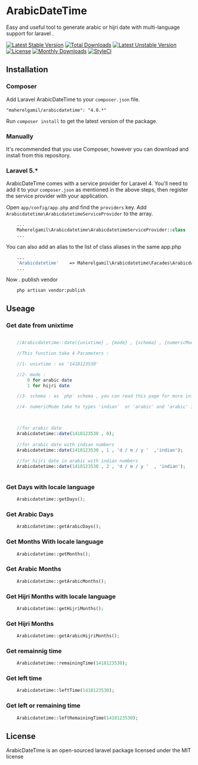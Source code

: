 # ArabicDateTime
Easy and useful tool to generate arabic or hijri date with multi-language support for laravel .

[![Latest Stable Version](https://poser.pugx.org/maherelgamil/arabicdatetime/v/stable)](https://packagist.org/packages/maherelgamil/arabicdatetime)
[![Total Downloads](https://poser.pugx.org/maherelgamil/arabicdatetime/downloads)](https://packagist.org/packages/maherelgamil/arabicdatetime)
[![Latest Unstable Version](https://poser.pugx.org/maherelgamil/arabicdatetime/v/unstable)](https://packagist.org/packages/maherelgamil/arabicdatetime)
[![License](https://poser.pugx.org/maherelgamil/arabicdatetime/license)](https://packagist.org/packages/maherelgamil/arabicdatetime)
[![Monthly Downloads](https://poser.pugx.org/maherelgamil/arabicdatetime/d/monthly)](https://packagist.org/packages/maherelgamil/arabicdatetime)
[![StyleCI](https://styleci.io/repos/27773486/shield)](https://styleci.io/repos/27773486)


## Installation

### Composer

Add Laravel ArabicDateTime to your `composer.json` file.

    "maherelgamil/arabicdatetime": "4.0.*"

Run `composer install` to get the latest version of the package.


### Manually

It's recommended that you use Composer, however you can download and install from this repository.

### Laravel 5.*

ArabicDateTime comes with a service provider for Laravel 4. You'll need to add it to your `composer.json` as mentioned in the above steps, then register the service provider with your application.

Open `app/config/app.php` and find the `providers` key. Add `Arabicdatetime\ArabicdatetimeServiceProvider` to the array.

```php
	...
	Maherelgamil\Arabicdatetime\ArabicdatetimeServiceProvider::class
	...
```

You can also add an alias to the list of class aliases in the same app.php

```php
	...
	'Arabicdatetime'    => Maherelgamil\Arabicdatetime\Facades\Arabicdatetime::class
	...
```

Now . publish vendor
```
    php artisan vendor:publish
```

## Useage


### Get date from unixtime

```php

    //Arabicdatetime::date({unixtime} , {mode} , {schema} , {numericMode});

    //This function take 4 Parameters :

    //1- unixtime : ex '1418123530'

    //2- mode :
        0 for arabic date
        1 for hijri date

    //3- schema : as `php` schema , you can read this page for more info. : http://php.net/manual/en/function.date.php

    //4- numericMode take to types 'indian'  or 'arabic' and 'arabic' is default


    
    //for arabic date
    Arabicdatetime::date(1418123530 , 0);
    
    //for arabic date with indian numbers
    Arabicdatetime::date(1418123530 , 1 , 'd / m / y '  ,'indian');
    
    //for hijri date in arabic with indian numbers
    Arabicdatetime::date(1418123530 , 2 , 'd / m / y '  , 'indian');
    
```



### Get Days with locale language

```PHP
    Arabicdatetime::getDays();
```


### Get Arabic Days

```PHP
    Arabicdatetime::getArabicDays();
```


### Get Months With locale language

```PHP
    Arabicdatetime::getMonths();
```


### Get Arabic Months

```PHP
    Arabicdatetime::getArabicMonths();
```


### Get Hijri Months with locale language

```PHP
    Arabicdatetime::getHijriMonths();
```



### Get Hijri Months

```PHP
    Arabicdatetime::getArabicHijriMonths();
```



### Get remainnig time

```php
    Arabicdatetime::remainingTime(1418123530);
```


### Get left  time

```php
    Arabicdatetime::leftTime(1418123530);
```

### Get left or remaining  time

```php
    Arabicdatetime::leftRemainingTime(1418123530);
```


## License

ArabicDateTime is an open-sourced laravel package licensed under the MIT license
